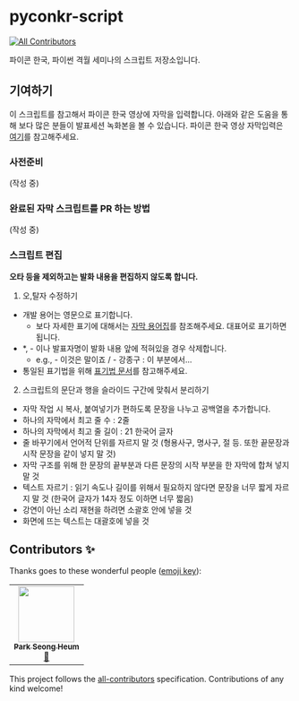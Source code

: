 # pyconkr-script
<!-- ALL-CONTRIBUTORS-BADGE:START - Do not remove or modify this section -->
[![All Contributors](https://img.shields.io/badge/all_contributors-1-orange.svg?style=flat-square)](#contributors-)
<!-- ALL-CONTRIBUTORS-BADGE:END -->
파이콘 한국, 파이썬 격월 세미나의 스크립트 저장소입니다.

## 기여하기
이 스크립트를 참고해서 파이콘 한국 영상에 자막을 입력합니다. 아래와 같은 도움을 통해 보다 많은 분들이 발표세션 녹화본을 볼 수 있습니다.
파이콘 한국 영상 자막입력은 [여기](https://github.com/pythonkr/pyconkr-guide/blob/master/subtitles/00-getting-started.md)를 참고해주세요.

### 사전준비
(작성 중)

### 완료된 자막 스크립트를 PR 하는 방법
(작성 중)

### 스크립트 편집
**오타 등을 제외하고는 발화 내용을 편집하지 않도록 합니다.**
1. 오,탈자 수정하기
- 개발 용어는 영문으로 표기합니다.
    - 보다 자세한 표기에 대해서는 [자막 용어집](https://github.com/pythonkr/python-terms)를 참조해주세요. 대표어로 표기하면 됩니다.
- \*, - 이나 발표자명이 발화 내용 앞에 적혀있을 경우 삭제합니다.
    - e.g., - 이것은 말이죠 / - 강종구 : 이 부분에서...
- 통일된 표기법을 위해 [표기법 문서](https://github.com/pythonkr/pyconkr-script/blob/master/subtitle-notation.md)를 참고해주세요.

2. 스크립트의 문단과 행을 슬라이드 구간에 맞춰서 분리하기
- 자막 작업 시 복사, 붙여넣기가 편하도록 문장을 나누고 공백열을 추가합니다.
- 하나의 자막에서 최고 줄 수 : 2줄
- 하나의 자막에서 최고 줄 길이 : 21 한국어 글자
- 줄 바꾸기에서 언어적 단위를 자르지 말 것 (형용사구, 명사구, 절 등. 또한 끝문장과 시작 문장을 같이 넣지 말 것)
- 자막 구조를 위해 한 문장의 끝부분과 다른 문장의 시작 부분을 한 자막에 합쳐 넣지 말 것
- 텍스트 자르기 : 읽기 속도나 길이를 위해서 필요하지 않다면 문장을 너무 짧게 자르지 말 것 (한국어 글자가 14자 정도 이하면 너무 짧음)
- 강연이 아닌 소리 재현을 하려면 소괄호 안에 넣을 것
- 화면에 뜨는 텍스트는 대괄호에 넣을 것

## Contributors ✨

Thanks goes to these wonderful people ([emoji key](https://allcontributors.org/docs/en/emoji-key)):

<!-- ALL-CONTRIBUTORS-LIST:START - Do not remove or modify this section -->
<!-- prettier-ignore-start -->
<!-- markdownlint-disable -->
<table>
  <tr>
    <td align="center"><a href="http://seongheum.golony.dev"><img src="https://avatars1.githubusercontent.com/u/10653376?v=4" width="100px;" alt=""/><br /><sub><b>Park Seong Heum</b></sub></a><br /><a href="https://github.com/pythonkr/pyconkr-script/commits?author=golony6449" title="Documentation">📖</a></td>
  </tr>
</table>

<!-- markdownlint-enable -->
<!-- prettier-ignore-end -->
<!-- ALL-CONTRIBUTORS-LIST:END -->

This project follows the [all-contributors](https://github.com/all-contributors/all-contributors) specification. Contributions of any kind welcome!